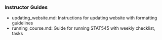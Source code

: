 ### Instructor Guides

- updating_website.md: Instructions for updating website with formatting guidelines
- running_course.md: Guide for running STAT545 with weekly checklist, tasks
